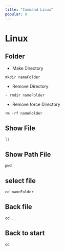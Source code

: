 ```yaml
---
title: "Command Linux"
popular: 0
---
```


# Linux

## Folder

- Make Directory

```
mkdir nameFolder

```

- Remove Directory

```
- rmdir nameFolder

```

- Remove force Directory

```
rm -rf nameFolder
```

## Show File

```
ls

```

## Show Path File

```
pwd

```

## select file

```
cd nameFolder

```

## Back file

```
cd ..

```

## Back to start

```
cd
```
